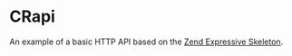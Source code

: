 # CRapi

An example of a basic HTTP API based on the [Zend Expressive Skeleton](https://github.com/zendframework/zend-expressive-skeleton).


